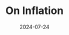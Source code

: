 ---
title: "On Inflation"
tags: ["general"]
date: "2024-07-24"
draft: false
path: "/notes/on-inflation"
---